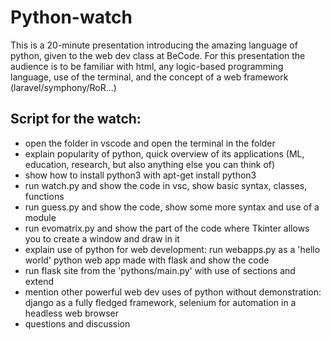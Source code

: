 # Python-watch

This is a 20-minute presentation introducing the amazing language of python, given to the web dev class at BeCode. For this presentation the audience is to be familiar with html, any logic-based programming language, use of the terminal, and the concept of a web framework (laravel/symphony/RoR...)

## Script for the watch:

 - open the folder in vscode and open the terminal in the folder
 - explain popularity of python, quick overview of its applications (ML, education, research, but also anything else you can think of)
 - show how to install python3 with apt-get install python3
 - run watch.py and show the code in vsc, show basic syntax, classes, functions
 - run guess.py and show the code, show some more syntax and use of a module
 - run evomatrix.py and show the part of the code where Tkinter allows you to create a window and draw in it
 - explain use of python for web development: run webapps.py as a 'hello world' python web app made with flask and show the code
 - run flask site from the 'pythons/main.py' with use of sections and extend
 - mention other powerful web dev uses of python without demonstration: django as a fully fledged framework, selenium for automation in a headless web browser
 - questions and discussion
